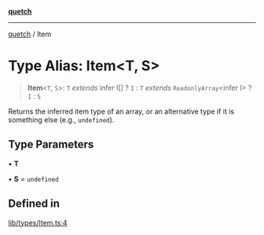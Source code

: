 [**quetch**](../README.md)

***

[quetch](../README.md) / Item

# Type Alias: Item\<T, S\>

> **Item**\<`T`, `S`\>: `T` *extends* infer I[] ? `I` : `T` *extends* `ReadonlyArray`\<infer I\> ? `I` : `S`

Returns the inferred item type of an array, or an alternative type if it is something else (e.g., `undefined`).

## Type Parameters

• **T**

• **S** = `undefined`

## Defined in

[lib/types/Item.ts:4](https://github.com/nevoland/quetch/blob/6249acbaaaaaeed54f7d39c2e784b6176249eef9/lib/types/Item.ts#L4)
